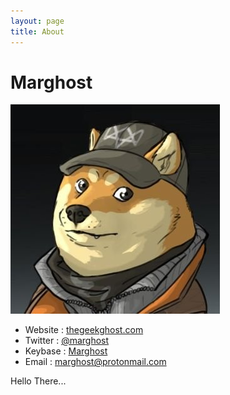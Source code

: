 ```yaml
---
layout: page
title: About
---
```

# [](#header-1)Marghost
![Avatar](./assets/avatar.jpg)

*   Website : [thegeekghost.com](https://thegeekghost.com)
*   Twitter : [@marghost](https://twitter.com/marghost)
*   Keybase : [Marghost](https://keybase.io/marghost)
*   Email : marghost@protonmail.com

Hello There...
<!-- General Kenobi, you are a bold one. -->
